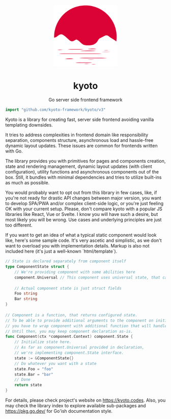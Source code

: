 <p align="center">
    <img width="200" src="logo.svg" />
</p>

<h1 align="center">kyoto</h1>

<p align="center">
    Go server side frontend framework
</p>

```go
import "github.com/kyoto-framework/kyoto/v3"
```

Kyoto is a library for creating fast, server side frontend avoiding vanilla templating downsides.

It tries to address complexities in frontend domain like responsibility separation, components structure, asynchronous load and hassle\-free dynamic layout updates. These issues are common for frontends written with Go.

The library provides you with primitives for pages and components creation, state and rendering management, dynamic layout updates \(with client configuration\), utility functions and asynchronous components out of the box. Still, it bundles with minimal dependencies and tries to utilize built\-ins as much as possible.

You would probably want to opt out from this library in few cases, like, if you're not ready for drastic API changes between major version, you want to develop SPA/PWA and/or complex client\-side logic, or you're just feeling OK with your current setup. Please, don't compare kyoto with a popular JS libraries like React, Vue or Svelte. I know you will have such a desire, but most likely you will be wrong. Use cases and underlying principles are just too different.

If you want to get an idea of what a typical static component would look like, here's some sample code. It's very ascetic and simplistic, as we don't want to overload you with implementation details. Markup is also not included here \(it's just a well\-known \`html/template\`\).

```go
// State is declared separately from component itself
type ComponentState struct {
	// We're providing component with some abilities here
	component.Universal // This component uses universal state, that can be (un)marshalled with both server and client

	// Actual component state is just struct fields
	Foo string
	Bar string
}

// Component is a function, that returns configured state.
// To be able to provide additional arguments to the component on initialization,
// you have to wrap component with additional function that will handle args and return actual component.
// Until then, you may keep component declaration as-is.
func Component(ctx *component.Context) component.State {
	// Initialize state here.
	// As far as component.Universal provided in declaration,
	// we're implementing component.State interface.
	state := &ComponentState{}
	// Do whatever you want with a state
	state.Foo = "foo"
	state.Bar = "bar"
	// Done
	return state
}
```

For details, please check project's website on https://kyoto.codes. Also, you may check the library index to explore available sub\-packages and https://pkg.go.dev/ for Go'ish documentation style.
